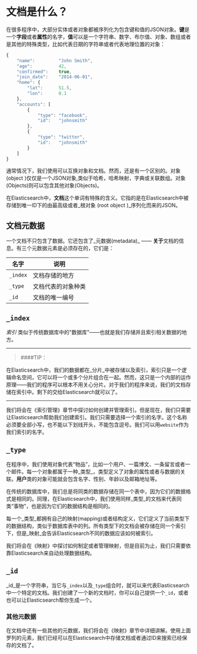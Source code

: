 # 文档是什么？

在很多程序中，大部分实体或者对象都被序列化为包含键和值的JSON对象。**键**是一个**字段**或者**属性**的名字，**值**可以是一个字符串、数字、布尔值、对象、数组或者是其他的特殊类型，比如代表日期的字符串或者代表地理位置的对象：

```js
{
    "name":         "John Smith",
    "age":          42,
    "confirmed":    true,
    "join_date":    "2014-06-01",
    "home": {
        "lat":      51.5,
        "lon":      0.1
    },
    "accounts": [
        {
            "type": "facebook",
            "id":   "johnsmith"
        },
        {
            "type": "twitter",
            "id":   "johnsmith"
        }
    ]
}
```
通常情况下，我们使用可以互换对象和文档。然而，还是有一个区别的。对象(object )仅仅是一个JSON对象,类似于哈希，哈希映射，字典或关联数组。对象(Objects)则可以包含其他对象(Objects)。

在Elasticsearch中，**文档**这个单词有特殊的含义。它指的是在Elasticsearch中被存储到唯一ID下的由最高级或者_根对象 (root object )_序列化而来的JSON。



## 文档元数据

一个文档不只包含了数据。它还包含了_元数据(metadata)_ —— **关于**文档的信息。有三个元数据元素是必须存在的，它们是：

| 名字 | 说明 |
| -- | -- |
| `_index` | 文档存储的地方 |
| `_type` | 文档代表的对象种类 |
| `_id` | 文档的唯一编号 |


## `_index`

_索引_ 类似于传统数据库中的"数据库"——也就是我们存储并且索引相关数据的地方。

***
> ####TIP：

在Elasticsearch中，我们的数据都在_分片_中被存储以及索引，索引只是一个逻辑命名空间，它可以将一个或多个分片组合在一起。然而，这只是一个内部的运作原理——我们的程序可以根本不用关心分片。对于我们的程序来说，我们的文档存储在索引中。剩下的交给Elasticsearch就可以了。
***

我们将会在《索引管理》章节中探讨如何创建并管理索引。但是现在，我们只需要让Elasticsearch帮助我们创建索引。我们只需要选择一个索引的名字。这个名称必须要全部小写，也不能以下划线开头，不能包含逗号。我们可以用`website`作为我们索引的名字。

## `_type`

在程序中，我们使用对象代表“物品”，比如一个用户、一篇博文、一条留言或者一个邮件。每一个对象都属于一种_类型_，类型定义了对象的属性或者与数据的关联。**用户**类的对象可能就会包含名字、性别、年龄以及邮箱地址等。

在传统的数据库中，我们总是将同类的数据存储在同一个表中，因为它们的数据格式是相同的。同理，在Elasticsearch中，我们使用同样_类型_的文档来代表同类“事物”，也是因为它们的数据结构是相同的。

每一个_类型_都拥有自己的映射(mapping)或者结构定义，它们定义了当前类型下的数据结构，类似于数据库表中的列。所有类型下的文档会被存储在同一个索引下，但是_映射_会告诉Elasticsearch不同的数据应该如何被索引。

我们将会在《映射》中探讨如何制定或者管理映射，但是目前为止，我们只需要依靠Elasticsearch来自动处理数据结构。


## `_id`

_id_是一个字符串，当它与`_index`以及`_type`组合时，就可以来代表Elasticsearch中一个特定的文档。我们创建了一个新的文档时，你可以自己提供一个`_id`，或者也可以让Elasticsearch帮你生成一个。

### 其他元数据

在文档中还有一些其他的元数据，我们将会在《映射》章节中详细讲解。使用上面罗列的元素，我们已经可以在Elasticsearch中存储文档或者通过ID来搜索已经保存的文档了。
